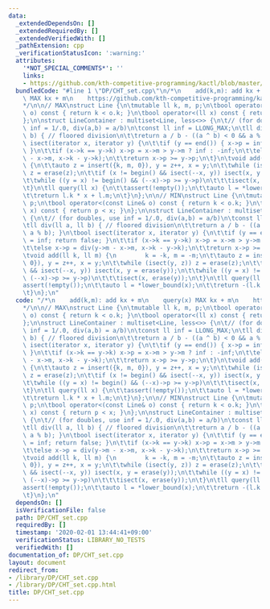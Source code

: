 ```yaml
---
data:
  _extendedDependsOn: []
  _extendedRequiredBy: []
  _extendedVerifiedWith: []
  _pathExtension: cpp
  _verificationStatusIcon: ':warning:'
  attributes:
    '*NOT_SPECIAL_COMMENTS*': ''
    links:
    - https://github.com/kth-competitive-programming/kactl/blob/master/content/data-structures/LineContainer.h
  bundledCode: "#line 1 \"DP/CHT_set.cpp\"\n/*\n    add(k,m): add kx + m\n    query(x)\
    \ MAX kx + m\n    https://github.com/kth-competitive-programming/kactl/blob/master/content/data-structures/LineContainer.h\n\
    */\n\n// MAX\nstruct Line {\n\tmutable ll k, m, p;\n\tbool operator<(const Line&\
    \ o) const { return k < o.k; }\n\tbool operator<(ll x) const { return p < x; }\n\
    };\n\nstruct LineContainer : multiset<Line, less<>> {\n\t// (for doubles, use\
    \ inf = 1/.0, div(a,b) = a/b)\n\tconst ll inf = LLONG_MAX;\n\tll div(ll a, ll\
    \ b) { // floored division\n\t\treturn a / b - ((a ^ b) < 0 && a % b); }\n\tbool\
    \ isect(iterator x, iterator y) {\n\t\tif (y == end()) { x->p = inf; return false;\
    \ }\n\t\tif (x->k == y->k) x->p = x->m > y->m ? inf : -inf;\n\t\telse x->p = div(y->m\
    \ - x->m, x->k - y->k);\n\t\treturn x->p >= y->p;\n\t}\n\tvoid add(ll k, ll m)\
    \ {\n\t\tauto z = insert({k, m, 0}), y = z++, x = y;\n\t\twhile (isect(y, z))\
    \ z = erase(z);\n\t\tif (x != begin() && isect(--x, y)) isect(x, y = erase(y));\n\
    \t\twhile ((y = x) != begin() && (--x)->p >= y->p)\n\t\t\tisect(x, erase(y));\n\
    \t}\n\tll query(ll x) {\n\t\tassert(!empty());\n\t\tauto l = *lower_bound(x);\n\
    \t\treturn l.k * x + l.m;\n\t}\n};\n\n// MIN\nstruct Line {\n\tmutable ll k, m,\
    \ p;\n\tbool operator<(const Line& o) const { return k < o.k; }\n\tbool operator<(ll\
    \ x) const { return p < x; }\n};\n\nstruct LineContainer : multiset<Line, less<>>\
    \ {\n\t// (for doubles, use inf = 1/.0, div(a,b) = a/b)\n\tconst ll inf = LLONG_MAX;\n\
    \tll div(ll a, ll b) { // floored division\n\t\treturn a / b - ((a ^ b) < 0 &&\
    \ a % b); }\n\tbool isect(iterator x, iterator y) {\n\t\tif (y == end()) { x->p\
    \ = inf; return false; }\n\t\tif (x->k == y->k) x->p = x->m > y->m ? inf : -inf;\n\
    \t\telse x->p = div(y->m - x->m, x->k - y->k);\n\t\treturn x->p >= y->p;\n\t}\n\
    \tvoid add(ll k, ll m) {\n        k = -k, m = -m;\n\t\tauto z = insert({k, m,\
    \ 0}), y = z++, x = y;\n\t\twhile (isect(y, z)) z = erase(z);\n\t\tif (x != begin()\
    \ && isect(--x, y)) isect(x, y = erase(y));\n\t\twhile ((y = x) != begin() &&\
    \ (--x)->p >= y->p)\n\t\t\tisect(x, erase(y));\n\t}\n\tll query(ll x) {\n\t\t\
    assert(!empty());\n\t\tauto l = *lower_bound(x);\n\t\treturn -(l.k * x + l.m);\n\
    \t}\n};\n"
  code: "/*\n    add(k,m): add kx + m\n    query(x) MAX kx + m\n    https://github.com/kth-competitive-programming/kactl/blob/master/content/data-structures/LineContainer.h\n\
    */\n\n// MAX\nstruct Line {\n\tmutable ll k, m, p;\n\tbool operator<(const Line&\
    \ o) const { return k < o.k; }\n\tbool operator<(ll x) const { return p < x; }\n\
    };\n\nstruct LineContainer : multiset<Line, less<>> {\n\t// (for doubles, use\
    \ inf = 1/.0, div(a,b) = a/b)\n\tconst ll inf = LLONG_MAX;\n\tll div(ll a, ll\
    \ b) { // floored division\n\t\treturn a / b - ((a ^ b) < 0 && a % b); }\n\tbool\
    \ isect(iterator x, iterator y) {\n\t\tif (y == end()) { x->p = inf; return false;\
    \ }\n\t\tif (x->k == y->k) x->p = x->m > y->m ? inf : -inf;\n\t\telse x->p = div(y->m\
    \ - x->m, x->k - y->k);\n\t\treturn x->p >= y->p;\n\t}\n\tvoid add(ll k, ll m)\
    \ {\n\t\tauto z = insert({k, m, 0}), y = z++, x = y;\n\t\twhile (isect(y, z))\
    \ z = erase(z);\n\t\tif (x != begin() && isect(--x, y)) isect(x, y = erase(y));\n\
    \t\twhile ((y = x) != begin() && (--x)->p >= y->p)\n\t\t\tisect(x, erase(y));\n\
    \t}\n\tll query(ll x) {\n\t\tassert(!empty());\n\t\tauto l = *lower_bound(x);\n\
    \t\treturn l.k * x + l.m;\n\t}\n};\n\n// MIN\nstruct Line {\n\tmutable ll k, m,\
    \ p;\n\tbool operator<(const Line& o) const { return k < o.k; }\n\tbool operator<(ll\
    \ x) const { return p < x; }\n};\n\nstruct LineContainer : multiset<Line, less<>>\
    \ {\n\t// (for doubles, use inf = 1/.0, div(a,b) = a/b)\n\tconst ll inf = LLONG_MAX;\n\
    \tll div(ll a, ll b) { // floored division\n\t\treturn a / b - ((a ^ b) < 0 &&\
    \ a % b); }\n\tbool isect(iterator x, iterator y) {\n\t\tif (y == end()) { x->p\
    \ = inf; return false; }\n\t\tif (x->k == y->k) x->p = x->m > y->m ? inf : -inf;\n\
    \t\telse x->p = div(y->m - x->m, x->k - y->k);\n\t\treturn x->p >= y->p;\n\t}\n\
    \tvoid add(ll k, ll m) {\n        k = -k, m = -m;\n\t\tauto z = insert({k, m,\
    \ 0}), y = z++, x = y;\n\t\twhile (isect(y, z)) z = erase(z);\n\t\tif (x != begin()\
    \ && isect(--x, y)) isect(x, y = erase(y));\n\t\twhile ((y = x) != begin() &&\
    \ (--x)->p >= y->p)\n\t\t\tisect(x, erase(y));\n\t}\n\tll query(ll x) {\n\t\t\
    assert(!empty());\n\t\tauto l = *lower_bound(x);\n\t\treturn -(l.k * x + l.m);\n\
    \t}\n};\n"
  dependsOn: []
  isVerificationFile: false
  path: DP/CHT_set.cpp
  requiredBy: []
  timestamp: '2020-02-01 13:44:41+09:00'
  verificationStatus: LIBRARY_NO_TESTS
  verifiedWith: []
documentation_of: DP/CHT_set.cpp
layout: document
redirect_from:
- /library/DP/CHT_set.cpp
- /library/DP/CHT_set.cpp.html
title: DP/CHT_set.cpp
---
```

